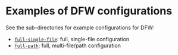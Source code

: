 # Examples of DFW configurations

See the sub-directories for example configurations for DFW:

* [`full-single-file`](full-single-file/): full, single-file configuration
* [`full-path`](full-path/): full, multi-file/path configuration

